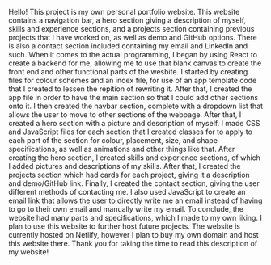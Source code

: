 Hello! This project is my own personal portfolio website. This website contains a navigation bar, a hero section giving a description of myself, skills and experience sections, 
and a projects section containing previous projects that I have worked on, as well as demo and GitHub options. 
There is also a contact section included containing my email and LinkedIn and such. When it comes to the actual programming, 
I began by using React to create a backend for me, allowing me to use that blank canvas to create the front end and other functional parts of the wesbite. 
I started by creating files for colour schemes and an index file, for use of an app template code that I created to lessen the repition of rewriting it. 
After that, I created the app file in order to have the main section so that I could add other sections onto it. 
I then created the navbar section, complete with a dropdown list that allows the user to move to other sections of the webpage. 
After that, I created a hero section with a picture and description of myself. I made CSS and JavaScript files for each section that I created classes for to 
apply to each part of the section for colour, placement, size, and shape specifications, as well as animations and other things like that. 
After creating the hero section, I created skills and experience sections, of which I added pictures and descriptions of my skills. 
After that, I created the projects section which had cards for each project, giving it a description and demo/GitHub link. 
Finally, I created the contact section, giving the user different methods of contacting me. I also used JavaScript to create an email link that 
allows the user to directly write me an email instead of having to go to their own email and manually write my email. To conclude, 
the website had many parts and specifications, which I made to my own liking. I plan to use this website to further host future projects. 
The website is currently hosted on Netlify, however I plan to buy my own domain and host this website there. Thank you for taking the time to read this description of my website!
